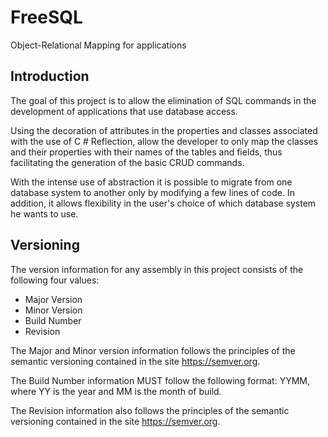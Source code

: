 # FreeSQL
Object-Relational Mapping for applications

## Introduction

The goal of this project is to allow the elimination of SQL commands in the development
of applications that use database access.

Using the decoration of attributes in the properties and classes associated with the
use of C # Reflection, allow the developer to only map the classes and their properties
with their names of the tables and fields, thus facilitating the generation of the
basic CRUD commands.

With the intense use of abstraction it is possible to migrate from one database system
to another only by modifying a few lines of code. In addition, it allows flexibility
in the user's choice of which database system he wants to use.

## Versioning

The version information for any assembly in this project consists of the following
four values:

* Major Version
* Minor Version
* Build Number
* Revision

The Major and Minor version information follows the principles of the semantic
versioning contained in the site https://semver.org.

The Build Number information MUST follow the following format: YYMM, where YY 
is the year and MM is the month of build.

The Revision information also follows the principles of the semantic versioning
contained in the site https://semver.org.

